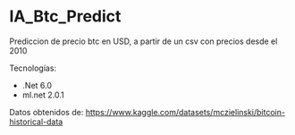 # IA_Btc_Predict
Prediccion de precio btc en USD, a partir de un csv con precios desde el 2010

Tecnologías: 
- .Net 6.0
- ml.net 2.0.1

Datos obtenidos de:  https://www.kaggle.com/datasets/mczielinski/bitcoin-historical-data

